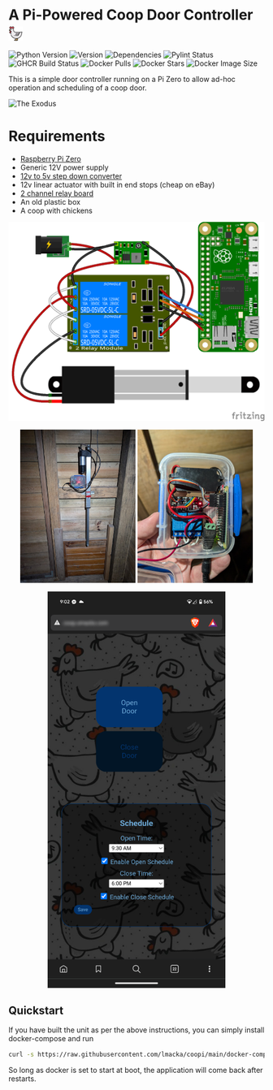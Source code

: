 # A Pi-Powered Coop Door Controller <img src="coopi/static/favicon.png" alt="favicon" style="height: 1em; vertical-align: middle;">

![Python Version](https://img.shields.io/badge/python-3.11-blue)
![Version](https://img.shields.io/github/v/release/lmacka/coopi)
![Dependencies](https://img.shields.io/librariesio/github/lmacka/coopi)
![Pylint Status](https://github.com/lmacka/coopi/actions/workflows/pylint.yml/badge.svg)
![GHCR Build Status](https://github.com/lmacka/coopi/actions/workflows/docker-build.yml/badge.svg)
![Docker Pulls](https://img.shields.io/docker/pulls/lmacka/coopi)
![Docker Stars](https://img.shields.io/docker/stars/lmacka/coopi)
![Docker Image Size](https://img.shields.io/docker/image-size/lmacka/coopi/latest)


This is a simple door controller running on a Pi Zero to allow ad-hoc operation and scheduling of a coop door.

![The Exodus](doc/img/the_exodus.gif)


# Requirements
 - [Raspberry Pi Zero](https://core-electronics.com.au/raspberry-pi-zero-w-wireless.html)
 - Generic 12V power supply
 - [12v to 5v step down converter](https://core-electronics.com.au/buck-converter-6-20v-to-5v-3a.html)
 - 12v linear actuator with built in end stops (cheap on eBay)
 - [2 channel relay board](https://core-electronics.com.au/5v-2-channel-relay-module-10a.html)
 - An old plastic box
 - A coop with chickens


![Circuit design](doc/img/sketch.png)

<p align="center">
  <a href="doc/img/door.jpg"><img src="doc/img/door.jpg" alt="Finished installation" width="45%"/></a>
  <a href="doc/img/controller.jpg"><img src="doc/img/controller.jpg" alt="Controller" width="45%"/></a>
</p>

<p align="center">
  <img src="doc/img/screenshot.png" alt="UI" style="width: 350px;"/>
</p>


## Quickstart
If you have built the unit as per the above instructions, you can simply install docker-compose and run
```bash
curl -s https://raw.githubusercontent.com/lmacka/coopi/main/docker-compose.yaml | docker-compose -f - up -d
```

So long as docker is set to start at boot, the application will come back after restarts.


